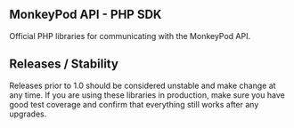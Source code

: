 ## MonkeyPod API - PHP SDK
Official PHP libraries for communicating with the MonkeyPod API.

## Releases / Stability
Releases prior to 1.0 should be considered unstable and make change at any time. If 
you are using these libraries in production, make sure you have good test coverage and
confirm that everything still works after any upgrades.
